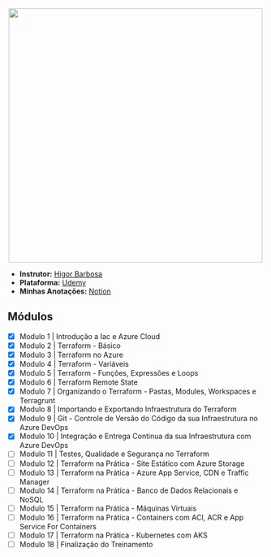 <center>
<img src="https://www.splunk.com/content/dam/splunk-blogs/images/en_us/2020/09/splunk-terraform-head.jpg" width="500px">
</center>


- **Instrutor:** [Higor Barbosa](https://www.linkedin.com/in/higor-barbosa/)
- **Plataforma:** [Udemy](https://www.udemy.com/course/terraformazure/)
- **Minhas Anotações:** [Notion](https://l1ef.notion.site/Terraform-no-Azure-dfc4ebdeb255459caeec5e6c190b0474)

## Módulos

- [x] Modulo 1 | Introdução a Iac e Azure Cloud
- [x] Modulo 2 | Terraform - Básico
- [x] Modulo 3 | Terraform no Azure
- [x] Modulo 4 | Terraform - Variáveis
- [x] Modulo 5 | Terraform - Funções, Expressões e Loops
- [x] Modulo 6 | Terraform Remote State
- [x] Modulo 7 | Organizando o Terraform - Pastas, Modules, Workspaces e Terragrunt
- [x] Modulo 8 | Importando e Exportando Infraestrutura do Terraform
- [x] Modulo 9 | Git - Controle de Versão do Código da sua Infraestrutura no Azure DevOps
- [x] Modulo 10 | Integração e Entrega Continua da sua Infraestrutura com Azure DevOps
- [ ] Modulo 11 | Testes, Qualidade e Segurança no Terraform
- [ ] Modulo 12 | Terraform na Prática - Site Estático com Azure Storage
- [ ] Modulo 13 | Terraform na Prática - Azure App Service, CDN e Traffic Manager
- [ ] Modulo 14 | Terraform na Prática - Banco de Dados Relacionais e NoSQL
- [ ] Modulo 15 | Terraform na Prática - Máquinas Virtuais
- [ ] Modulo 16 | Terraform na Prática - Containers com ACI, ACR e App Service For Containers
- [ ] Modulo 17 | Terraform na Prática - Kubernetes com AKS
- [ ] Modulo 18 | Finalização do Treinamento
